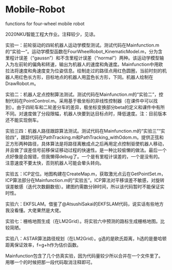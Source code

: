# Mobile-Robot
functions for four-wheel mobile robot

2020NKU智能工程大作业。注释较少，见谅。

实验一：前轮驱动的四轮机器人运动学模型测试。测试代码在Mainfunction.m的“实验一”。运动学模型函数在FourWheelRobot_KinematicModel.m，分为含里程计误差（“gaussn”）和不含里程计误差（“normal”）两种。该运动学模型输入为左前轮的偏角和转速，输出为机器人的速度和角速度。Mainfunction中用欧拉法将速度和角速度变为位姿信息。绘制走过的路径点用红色圆圈，当前时刻的机器人用红色长方形，目标地点的机器人用蓝色长方形，下同。机器人绘制在DrawRobot.m。

实验二：机器人定点控制算法测试。测试代码在Mainfunction.m的“实验二”，控制代码在PointControl.m。采用基于极坐标的非线性控制器（在课件中可以找到）。由于四轮车和二轮差分车的差异，极坐标变换部分beta的定义和课件中有所不同。对速度做了分段限幅，机器人快要到达目标点时，降低速度。注：目前版本还不能实现倒车。

实验三四：机器人路径跟踪算法测试。测试代码在Mainfunction.m的“实验三”“实验四”，跟踪代码在PathTracking.m和PathTracking_withOdom.m。提供正弦和正方形两种路径，具体算法是将路径离散成点之后再用定点控制驱使机器人移动，并且做了误差信号前移保证移动过程的快速性。是一种比较偷懒的做法。最后一个点好像是会报错，但我懒得debug了。一个是有里程计误差的，一个是没有的。注意速度不要太快，否则机器人可能会晕头转向。

实验五：ICP定位。地图构建在CreateMap.m，获取激光点云在GetPointSet.m，ICP算法部分在Mainfunction.m的“实验五”。ICP算法对平移误差不敏感，对旋转误差敏感（迭代次数翻数倍）。建图约需数分钟时间，所以该代码暂时不能保证实时性。

实验六：EKFSLAM。借鉴了@AtsushiSakai的EKFSLAM代码，说实话有些地方我没看懂。大佬果然是大佬。

实验七：栅格地图生成（在LM2Grid）。将实验六中预测的路标生成栅格地图。比较简陋。

实验八：ASTAR算法路径规划（在LM2Grid）。g选的是欧氏距离，h选的是曼哈顿距离保证效率，f=g+h作为估价函数。

Mainfunction包含了几个仿真实验，因为代码量较少所以合并在一个文件里了。用哪一个的时候把那一段代码取消注释即可。

